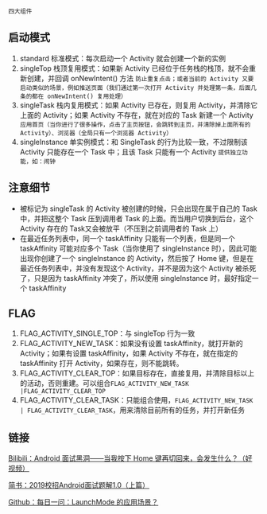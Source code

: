 `四大组件`

## 启动模式

1. standard 标准模式：每次启动一个 Activity 就会创建一个新的实例
2. singleTop 栈顶复用模式：如果新 Activity 已经位于任务栈的栈顶，就不会重新创建，并回调 onNewIntent() 方法
   `防止重复点击；或者当前的 Activity 又要启动类似的场景，例如推送页面（我们通过第一次打开 Activity 并处理第一条，后面几条的都在 onNewIntent() 复用处理）`
3. singleTask 栈内复用模式：如果 Activity 已存在，则复用 Activity，并清除它上面的 Activity；如果 Activity 不存在，就在对应的 Task 新建一个 Activity
   `应用首页（当你进行了很多操作，点击了主页按钮，会跳转到主页，并清除掉上面所有的 Activity）、浏览器（全局只有一个浏览器 Activity）`
4. singleInstance 单实例模式：和 SingleTask 的行为比较一致，不过限制该 Activity 只能存在一个 Task 中；且该 Task 只能有一个 Activity
   `提供独立功能，如：闹钟`

## 注意细节

- 被标记为 singleTask 的 Activity 被创建的时候，只会出现在属于自己的 Task 中，并把这整个 Task 压到调用者 Task 的上面。而当用户切换到后台，这个 Activity 存在的 Task又会被放平（不压到之前调用者的 Task 上）
- 在最近任务列表中，同一个 taskAffinity 只能有一个列表，但是同一个 taskAffinity 可能对应多个 Task（当你使用了 singleInstance 时），因此可能出现你创建了一个 singleInstance 的 Activity，然后按了 Home 键，但是在最近任务列表中，并没有发现这个 Activity，并不是因为这个 Activity 被杀死了，只是因为 taskAffinity 冲突了，所以使用 singleInstance 时，最好指定一个 taskAffinity 

## FLAG

1. FLAG_ACTIVITY_SINGLE_TOP：与 singleTop 行为一致
2. FLAG_ACTIVITY_NEW_TASK：如果没有设置 taskAffinity，就打开新的 Activity；如果有设置 taskAffinity，如果 Activity 不存在，就在指定的 taskAffinity 打开 Activity，如果存在，则不能跳转。
3. FLAG_ACTIVITY_CLEAR_TOP：如果目标存在，直接复用，并清除目标以上的活动，否则重建。可以组合`FLAG_ACTIVITY_NEW_TASK |FLAG_ACTIVITY_CLEAR_TOP`
4. FLAG_ACTIVITY_CLEAR_TASK：只能组合使用，`FLAG_ACTIVITY_NEW_TASK | FLAG_ACTIVITY_CLEAR_TASK`，用来清除目前所有的任务，并打开新任务

## 链接

[Bilibili：Android 面试黑洞——当我按下 Home 键再切回来，会发生什么？（好视频）](https://www.bilibili.com/video/BV1CA41177Se)

[简书：2019校招Android面试题解1.0（上篇）](https://www.jianshu.com/p/718aa3c1a70b)

[Github：每日一问：LaunchMode 的应用场景？](https://github.com/Moosphan/Android-Daily-Interview/issues/4)

